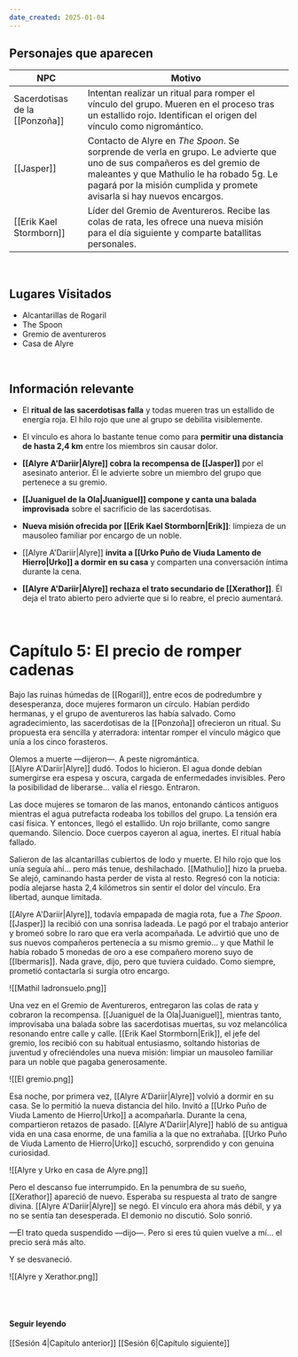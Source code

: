 ```yaml
---
date_created: 2025-01-04
---
```




## Personajes que aparecen

|   NPC   |                   Motivo                   | 
|---------|--------------------------------------------| 
| Sacerdotisas de la [[Ponzoña]] | Intentan realizar un ritual para romper el vínculo del grupo. Mueren en el proceso tras un estallido rojo. Identifican el origen del vínculo como nigromántico.| 
| [[Jasper]] | Contacto de Alyre en _The Spoon_. Se sorprende de verla en grupo. Le advierte que uno de sus compañeros es del gremio de maleantes y que Mathulio le ha robado 5g. Le pagará por la misión cumplida y promete avisarla si hay nuevos encargos.|
| [[Erik Kael Stormborn]] | Líder del Gremio de Aventureros. Recibe las colas de rata, les ofrece una nueva misión para el día siguiente y comparte batallitas personales.|

<br>

## Lugares Visitados

- Alcantarillas de Rogaril
- The Spoon
- Gremio de aventureros
- Casa de Alyre

<br>

## Información relevante
- El **ritual de las sacerdotisas falla** y todas mueren tras un estallido de energía roja. El hilo rojo que une al grupo se debilita visiblemente.
    
- El vínculo es ahora lo bastante tenue como para **permitir una distancia de hasta 2,4 km** entre los miembros sin causar dolor.
    
- **[[Alyre A'Dariir|Alyre]] cobra la recompensa de [[Jasper]]** por el asesinato anterior. Él le advierte sobre un miembro del grupo que pertenece a su gremio.

- **[[Juaniguel de la Ola|Juaniguel]] compone y canta una balada improvisada** sobre el sacrificio de las sacerdotisas.

- **Nueva misión ofrecida por [[Erik Kael Stormborn|Erik]]**: limpieza de un mausoleo familiar por encargo de un noble.
    
- [[Alyre A'Dariir|Alyre]] **invita a [[Urko Puño de Viuda Lamento de Hierro|Urko]] a dormir en su casa** y comparten una conversación íntima durante la cena.

- **[[Alyre A'Dariir|Alyre]] rechaza el trato secundario de [[Xerathor]]**. Él deja el trato abierto pero advierte que si lo reabre, el precio aumentará.


<br>

# Capítulo 5:  El precio de romper cadenas

Bajo las ruinas húmedas de [[Rogaril]], entre ecos de podredumbre y desesperanza, doce mujeres formaron un círculo. Habían perdido hermanas, y el grupo de aventureros las había salvado. Como agradecimiento, las sacerdotisas de la [[Ponzoña]] ofrecieron un ritual. Su propuesta era sencilla y aterradora: intentar romper el vínculo mágico que unía a los cinco forasteros.

Olemos a muerte —dijeron—. A peste nigromántica.  
[[Alyre A'Dariir|Alyre]] dudó. Todos lo hicieron. El agua donde debían sumergirse era espesa y oscura, cargada de enfermedades invisibles. Pero la posibilidad de liberarse… valía el riesgo. Entraron.

Las doce mujeres se tomaron de las manos, entonando cánticos antiguos mientras el agua putrefacta rodeaba los tobillos del grupo. La tensión era casi física. Y entonces, llegó el estallido. Un rojo brillante, como sangre quemando. Silencio. Doce cuerpos cayeron al agua, inertes. El ritual había fallado.

Salieron de las alcantarillas cubiertos de lodo y muerte. El hilo rojo que los unía seguía ahí… pero más tenue, deshilachado. [[Mathulio]] hizo la prueba. Se alejó, caminando hasta perder de vista al resto. Regresó con la noticia: podía alejarse hasta 2,4 kilómetros sin sentir el dolor del vínculo. Era libertad, aunque limitada.

[[Alyre A'Dariir|Alyre]], todavía empapada de magia rota, fue a _The Spoon_. [[Jasper]] la recibió con una sonrisa ladeada. Le pagó por el trabajo anterior y bromeó sobre lo raro que era verla acompañada. Le advirtió que uno de sus nuevos compañeros pertenecía a su mismo gremio… y que Mathil le había robado 5 monedas de oro a ese compañero moreno suyo de [[Ibermaris]]. Nada grave, dijo, pero que tuviera cuidado. Como siempre, prometió contactarla si surgía otro encargo.

![[Mathil ladronsuelo.png]]

Una vez en el Gremio de Aventureros, entregaron las colas de rata y cobraron la recompensa. [[Juaniguel de la Ola|Juaniguel]], mientras tanto, improvisaba una balada sobre las sacerdotisas muertas, su voz melancólica resonando entre calle y calle. [[Erik Kael Stormborn|Erik]], el jefe del gremio, los recibió con su habitual entusiasmo, soltando historias de juventud y ofreciéndoles una nueva misión: limpiar un mausoleo familiar para un noble que pagaba generosamente.

![[El gremio.png]]

Esa noche, por primera vez, [[Alyre A'Dariir|Alyre]] volvió a dormir en su casa. Se lo permitió la nueva distancia del hilo. Invitó a [[Urko Puño de Viuda Lamento de Hierro|Urko]] a acompañarla. Durante la cena, compartieron retazos de pasado. [[Alyre A'Dariir|Alyre]] habló de su antigua vida en una casa enorme, de una familia a la que no extrañaba. [[Urko Puño de Viuda Lamento de Hierro|Urko]] escuchó, sorprendido y con genuina curiosidad. 

![[Alyre y Urko en casa de Alyre.png]]

Pero el descanso fue interrumpido. En la penumbra de su sueño, [[Xerathor]] apareció de nuevo. Esperaba su respuesta al trato de sangre divina. [[Alyre A'Dariir|Alyre]] se negó. El vínculo era ahora más débil, y ya no se sentía tan desesperada. El demonio no discutió. Solo sonrió.

—El trato queda suspendido —dijo—. Pero si eres tú quien vuelve a mí… el precio será más alto.

Y se desvaneció.

![[Alyre y Xerathor.png]]

<br>

<br>

#### Seguir leyendo

[[Sesión 4|Capítulo anterior]]
[[Sesión 6|Capítulo siguiente]]

